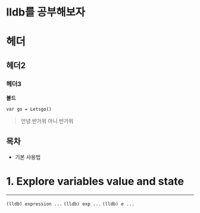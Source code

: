 # lldb를 공부해보자

# 헤더
## 헤더2
### 헤더3
**볼드**

```
var go = Letsgo()
```

> 안녕
> 반거워 
> 아니 반가워

목차
---

* 기본 사용법


# 1. Explore variables value and state
---

`(lldb) expression ...`
`(lldb) exp ...`
`(lldb) e ...`

